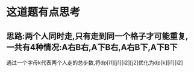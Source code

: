 # 这道题有点思考

## 思路:两个人同时走,只有走到同一个格子才可能重复,一共有4种情况:A右B右,A下B右,A右B下,A下B下  
 通过一个字母k代表两个人走的总步数,将dp[i1][j1][i2][j2]优化为dp[k][i1][i2]